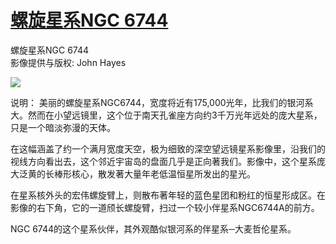 # [螺旋星系NGC 6744 ](https://github.com/jaaleng/jaaleng.github.io/issues/97)

螺旋星系NGC 6744  
影像提供与版权: John Hayes

![](https://pic.superbed.cc/item/6725ebd7fa9f77b4dcbc4cf6.jpg)

说明： 美丽的螺旋星系NGC6744，宽度将近有175,000光年，比我们的银河系大。然而在小望远镜里，这个位于南天孔雀座方向约3千万光年远处的庞大星系，只是一个暗淡弥漫的天体。

在这幅涵盖了约一个满月宽度天空，极为细致的深空望远镜星系影像里，沿我们的视线方向看出去，这个邻近宇宙岛的盘面几乎是正向著我们。影像中，这个星系庞大泛黄的长棒形核心，散发著大量年老低温恒星所发出的星光。

在星系核外头的宏伟螺旋臂上，则散布著年轻的蓝色星团和粉红的恒星形成区。在影像的右下角，它的一道颀长螺旋臂，扫过一个较小伴星系NGC6744A的前方。

NGC 6744的这个星系伙伴，其外观酷似银河系的伴星系─大麦哲伦星系。